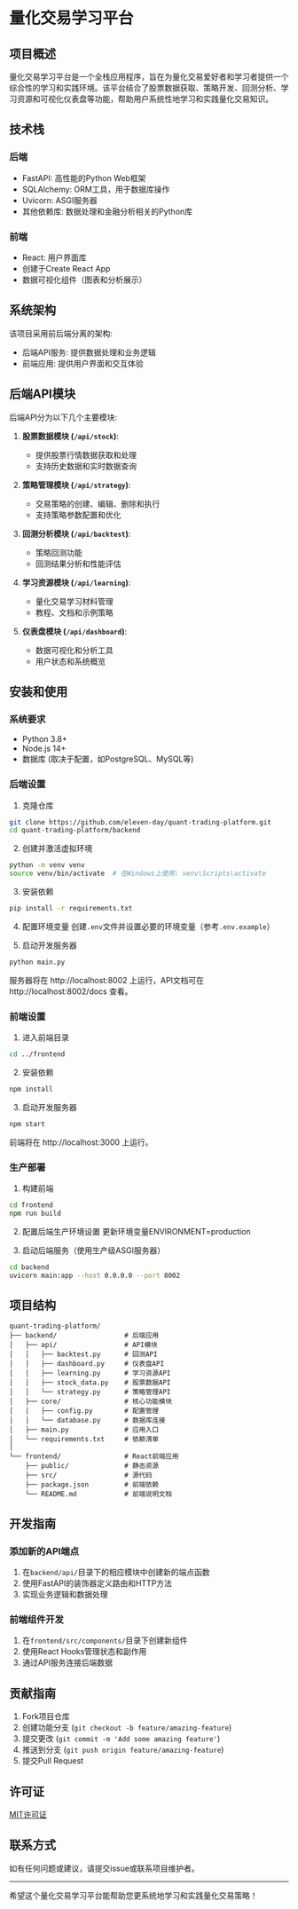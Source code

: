 # 量化交易学习平台

## 项目概述

量化交易学习平台是一个全栈应用程序，旨在为量化交易爱好者和学习者提供一个综合性的学习和实践环境。该平台结合了股票数据获取、策略开发、回测分析、学习资源和可视化仪表盘等功能，帮助用户系统性地学习和实践量化交易知识。

## 技术栈

### 后端
- FastAPI: 高性能的Python Web框架
- SQLAlchemy: ORM工具，用于数据库操作
- Uvicorn: ASGI服务器
- 其他依赖库: 数据处理和金融分析相关的Python库

### 前端
- React: 用户界面库
- 创建于Create React App
- 数据可视化组件（图表和分析展示）

## 系统架构

该项目采用前后端分离的架构:
- 后端API服务: 提供数据处理和业务逻辑
- 前端应用: 提供用户界面和交互体验

## 后端API模块

后端API分为以下几个主要模块:

1. **股票数据模块 (`/api/stock`)**: 
   - 提供股票行情数据获取和处理
   - 支持历史数据和实时数据查询

2. **策略管理模块 (`/api/strategy`)**: 
   - 交易策略的创建、编辑、删除和执行
   - 支持策略参数配置和优化

3. **回测分析模块 (`/api/backtest`)**: 
   - 策略回测功能
   - 回测结果分析和性能评估

4. **学习资源模块 (`/api/learning`)**: 
   - 量化交易学习材料管理
   - 教程、文档和示例策略

5. **仪表盘模块 (`/api/dashboard`)**: 
   - 数据可视化和分析工具
   - 用户状态和系统概览

## 安装和使用

### 系统要求
- Python 3.8+
- Node.js 14+
- 数据库 (取决于配置，如PostgreSQL、MySQL等)

### 后端设置

1. 克隆仓库
```bash
git clone https://github.com/eleven-day/quant-trading-platform.git
cd quant-trading-platform/backend
```

2. 创建并激活虚拟环境
```bash
python -m venv venv
source venv/bin/activate  # 在Windows上使用: venv\Scripts\activate
```

3. 安装依赖
```bash
pip install -r requirements.txt
```

4. 配置环境变量
创建`.env`文件并设置必要的环境变量（参考`.env.example`）

5. 启动开发服务器
```bash
python main.py
```
服务器将在 http://localhost:8002 上运行，API文档可在 http://localhost:8002/docs 查看。

### 前端设置

1. 进入前端目录
```bash
cd ../frontend
```

2. 安装依赖
```bash
npm install
```

3. 启动开发服务器
```bash
npm start
```
前端将在 http://localhost:3000 上运行。

### 生产部署

1. 构建前端
```bash
cd frontend
npm run build
```

2. 配置后端生产环境设置
更新环境变量ENVIRONMENT=production

3. 启动后端服务（使用生产级ASGI服务器）
```bash
cd backend
uvicorn main:app --host 0.0.0.0 --port 8002
```

## 项目结构

```
quant-trading-platform/
├── backend/                 # 后端应用
│   ├── api/                 # API模块
│   │   ├── backtest.py      # 回测API
│   │   ├── dashboard.py     # 仪表盘API
│   │   ├── learning.py      # 学习资源API
│   │   ├── stock_data.py    # 股票数据API
│   │   └── strategy.py      # 策略管理API
│   ├── core/                # 核心功能模块
│   │   ├── config.py        # 配置管理
│   │   └── database.py      # 数据库连接
│   ├── main.py              # 应用入口
│   └── requirements.txt     # 依赖清单
│
└── frontend/                # React前端应用
    ├── public/              # 静态资源
    ├── src/                 # 源代码
    ├── package.json         # 前端依赖
    └── README.md            # 前端说明文档
```

## 开发指南

### 添加新的API端点

1. 在`backend/api/`目录下的相应模块中创建新的端点函数
2. 使用FastAPI的装饰器定义路由和HTTP方法
3. 实现业务逻辑和数据处理

### 前端组件开发

1. 在`frontend/src/components/`目录下创建新组件
2. 使用React Hooks管理状态和副作用
3. 通过API服务连接后端数据

## 贡献指南

1. Fork项目仓库
2. 创建功能分支 (`git checkout -b feature/amazing-feature`)
3. 提交更改 (`git commit -m 'Add some amazing feature'`)
4. 推送到分支 (`git push origin feature/amazing-feature`)
5. 提交Pull Request

## 许可证

[MIT许可证](LICENSE)

## 联系方式

如有任何问题或建议，请提交issue或联系项目维护者。

---

希望这个量化交易学习平台能帮助您更系统地学习和实践量化交易策略！

